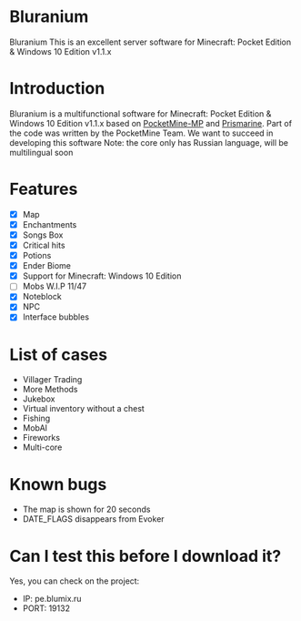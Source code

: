 # Bluranium
Bluranium This is an excellent server software for Minecraft: Pocket Edition & Windows 10 Edition v1.1.x

# Introduction
Bluranium is a multifunctional software for Minecraft: Pocket Edition & Windows 10 Edition v1.1.x based on [PocketMine-MP](https://github.com/pmmp/PocketMine-MP) and [Prismarine](https://github.com/PrismarineMC/Prismarine).
Part of the code was written by the PocketMine Team.
We want to succeed in developing this software
Note: the core only has Russian language, will be multilingual soon

# Features
- [x] Map
- [x] Enchantments
- [x] Songs Box
- [x] Critical hits
- [x] Potions
- [x] Ender Biome
- [x] Support for Minecraft: Windows 10 Edition
- [ ] Mobs W.I.P 11/47
- [x] Noteblock
- [x] NPC
- [x] Interface bubbles

# List of cases
* Villager Trading
* More Methods
* Jukebox
* Virtual inventory without a chest
* Fishing
* MobAI
* Fireworks
* Multi-core

# Known bugs
* The map is shown for 20 seconds
* DATE_FLAGS disappears from Evoker

# Can I test this before I download it?
Yes, you can check on the project:

* IP: pe.blumix.ru
* PORT: 19132
